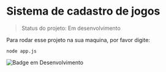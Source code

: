 <h1>Sistema de cadastro de jogos</h1>

> Status do projeto: Em desenvolvimento

Para rodar esse projeto na sua maquina, por favor digite:

```          
node app.js
```







![Badge em Desenvolvimento](http://img.shields.io/static/v1?label=STATUS&message=EM%20DESENVOLVIMENTO&color=GREEN&style=for-the-badge)
